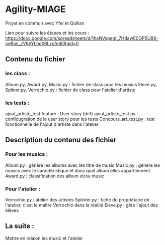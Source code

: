 # Agility-MIAGE

Projet en commun avec Yfei et Quilian

Lien pour suivre les étapes et les cours : 
https://docs.google.com/spreadsheets/d/1haNVspegt_7HdawE0OP5UB6-oeBan_zV6hYLheX6Lxo/edit#gid=0

## Contenu du fichier 
### les class :
Album.py, Award.py, Music.py : fichier de class pour les musics
Eleve.py, Spliner.py, Verrochio.py : fichier de class pour l'atelier d'artiste
### les tests :
ajout_artiste_test.feature : User story (def)
ajout_artiste_test.py : conficugration de la user story pour les tests
Concours_art_test.py : test fonctionnelle de l'ajout d'artiste dans l'atelier

## Description du contenu des fichier
### Pour les musics :
Album.py : génère les albums avec les titre de music
Music.py : génère les musics avec le caractéristique et dans quel album elles appartiennent
Award.py : classification des album et/ou music

### Pour l'atelier :
Verrochio.py : atelier des artistes
Splinter.py : fiche du propriétaire de l'atelier, c'est le maître Verrochio dans la réalité
Eleve.py : gère l'ajout des élèves 

## La suite :
Mettre en relaion les music et l'atelier
